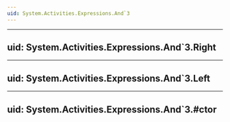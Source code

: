```yaml
---
uid: System.Activities.Expressions.And`3
---
```


---
uid: System.Activities.Expressions.And`3.Right
---

---
uid: System.Activities.Expressions.And`3.Left
---

---
uid: System.Activities.Expressions.And`3.#ctor
---
